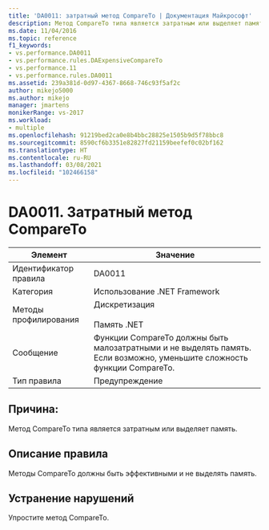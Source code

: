 ```yaml
---
title: 'DA0011: затратный метод CompareTo | Документация Майкрософт'
description: Метод CompareTo типа является затратным или выделяет память.
ms.date: 11/04/2016
ms.topic: reference
f1_keywords:
- vs.performance.DA0011
- vs.performance.rules.DAExpensiveCompareTo
- vs.performance.11
- vs.performance.rules.DA0011
ms.assetid: 239a381d-0d97-4367-8668-746c93f5af2c
author: mikejo5000
ms.author: mikejo
manager: jmartens
monikerRange: vs-2017
ms.workload:
- multiple
ms.openlocfilehash: 91219bed2ca0e8b4bbc28825e1505b9d5f78bbc8
ms.sourcegitcommit: 8590cf6b3351e82827fd21159beefef0c02bf162
ms.translationtype: HT
ms.contentlocale: ru-RU
ms.lasthandoff: 03/08/2021
ms.locfileid: "102466158"
---
```

# <a name="da0011-expensive-compareto"></a>DA0011. Затратный метод CompareTo

|Элемент|Значение|
|-|-|
|Идентификатор правила|DA0011|
|Категория|Использование .NET Framework|
|Методы профилирования|Дискретизация<br /><br /> Память .NET|
|Сообщение|Функции CompareTo должны быть малозатратными и не выделять память. Если возможно, уменьшите сложность функции CompareTo.|
|Тип правила|Предупреждение|

## <a name="cause"></a>Причина:
 Метод CompareTo типа является затратным или выделяет память.

## <a name="rule-description"></a>Описание правила
 Методы CompareTo должны быть эффективными и не выделять память.

## <a name="how-to-fix-violations"></a>Устранение нарушений
 Упростите метод CompareTo.
